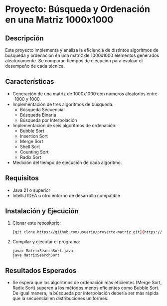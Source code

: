 # Proyecto: Búsqueda y Ordenación en una Matriz 1000x1000

## Descripción
Este proyecto implementa y analiza la eficiencia de distintos algoritmos de búsqueda y ordenación en una matriz de 1000x1000 elementos generados aleatoriamente. Se comparan tiempos de ejecución para evaluar el desempeño de cada técnica.

## Características
- Generación de una matriz de 1000x1000 con números aleatorios entre -1000 y 1000.
- Implementación de tres algoritmos de búsqueda:
  - Búsqueda Secuencial
  - Búsqueda Binaria
  - Búsqueda por Interpolación
- Implementación de seis algoritmos de ordenación:
  - Bubble Sort
  - Insertion Sort
  - Merge Sort
  - Shell Sort
  - Counting Sort
  - Radix Sort
- Medición del tiempo de ejecución de cada algoritmo.

## Requisitos
- Java 21 o superior
- IntelliJ IDEA u otro entorno de desarrollo compatible

## Instalación y Ejecución
1. Clonar este repositorio:
   ```sh
   [git clone https://github.com/usuario/proyecto-matriz.git](https://github.com/juliandev26/matrix-search-sort.git)
2. Compilar y ejecutar el programa:
   ```
   javac MatrixSearchSort.java
   java MatrixSearchSort

## Resultados Esperados
- Se espera que los algoritmos de ordenación más eficientes (Merge Sort, Radix Sort) superen a los métodos menos eficientes como Bubble Sort. De igual manera, la búsqueda por interpolación debería ser más rápida que la secuencial en distribuciones uniformes.
